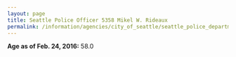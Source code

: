 ```yaml
---
layout: page
title: Seattle Police Officer 5358 Mikel W. Rideaux
permalink: /information/agencies/city_of_seattle/seattle_police_department/copbook/5358/
---
```


**Age as of Feb. 24, 2016:** 58.0
